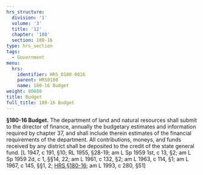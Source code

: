 ```yaml
---
hrs_structure:
  division: '1'
  volume: '3'
  title: '12'
  chapter: '180'
  section: 180-16
type: hrs_section
tags:
  - Government
menu:
  hrs:
    identifier: HRS_0180-0016
    parent: HRS0180
    name: 180-16 Budget
weight: 80080
title: Budget
full_title: 180-16 Budget
---
```

**§180-16 Budget.** The department of land and natural resources shall submit to the director of finance, annually the budgetary estimates and information required by chapter 37, and shall include therein estimates of the financial requirements of the department. All contributions, moneys, and funds received by any district shall be deposited to the credit of the state general fund. [L 1947, c 191, §10; RL 1955, §28-19; am L Sp 1959 1st, c 13, §2; am L Sp 1959 2d, c 1, §§14, 22; am L 1961, c 132, §2; am L 1963, c 114, §1; am L 1967, c 145, §§1, 2; [HRS §180-16](/title-12/chapter-180/section-180-16/); am L 1993, c 280, §51]